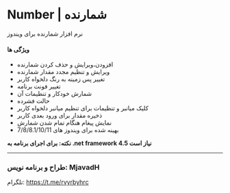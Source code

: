 # Number | شمارنده
نرم افزار شمارنده برای ویندوز

<h4>
ویژگی ها
</h4>

- افزودن،ویرایش و حذف کردن شمارنده
- ویرایش و تنظیم مجدد مقدار شمارنده
- تغییر پس زمینه به رنگ دلخواه کاربر
- تغییر فونت برنامه
- شمارش خودکار و تنظیمات آن
- حالت فشرده
- کلیک میانبر و تنظیمات برای تنظیم میانبر دلخواه کاربر
- ذخیره مقدار برای ورود بعدی کاربر
- نمایش پیغام هنگام تمام شدن شمارش
- بهینه شده برای ویندوز های 7/8/8.1/10/11

<b>نکته: برای اجرای برنامه به .net framework 4.5 نیاز است</b>

<hr>
<h3>
طراح و برنامه نویس: MjavadH
</h3>

تلگرام: 
<a href="https://t.me/rvyrbyhrc">https://t.me/rvyrbyhrc</a>
